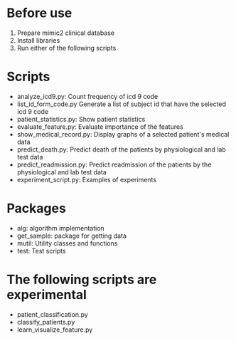 # Before use
1. Prepare mimic2 clinical database
2. Install libraries
3. Run either of the following scripts

# Scripts
- analyze_icd9.py: Count frequency of icd 9 code
- list_id_form_code.py Generate a list of subject id that have the selected icd 9 code 
- patient_statistics.py: Show patient statistics
- evaluate_feature.py: Evaluate importance of the features
- show_medical_record.py: Display graphs of a selected patient's medical data
- predict_death.py: Predict death of the patients by physiological and lab test data
- predict_readmission.py: Predict readmission of the patients by the physiological and lab test data
- experiment_script.py: Examples of experiments

# Packages
- alg: algorithm implementation
- get_sample: package for getting data
- mutil: Utility classes and functions
- test: Test scripts

# The following scripts are experimental
- patient_classification.py
- classify_patients.py
- learn_visualize_feature.py
